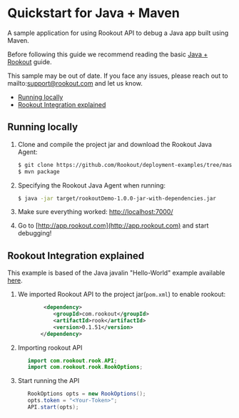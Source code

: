 # Quickstart for Java + Maven 

A sample application for using Rookout API to debug a Java app built using Maven.

Before following this guide we recommend reading the basic [Java + Rookout] guide.

This sample may be out of date. If you face any issues, please reach out to mailto:support@rookout.com and let us know.

* [Running locally](#running-locally)
* [Rookout Integration explained](#rookout-integration-explained)

## Running locally
1. Clone and compile the project jar and download the Rookout Java Agent:
     ```bash
    $ git clone https://github.com/Rookout/deployment-examples/tree/master/java-maven
    $ mvn package
    ```
2. Specifying the Rookout Java Agent when running:
    ```bash
    $ java -jar target/rookoutDemo-1.0.0-jar-with-dependencies.jar
    ```

3. Make sure everything worked: [http://localhost:7000/](http://localhost:7000/hello)

4. Go to [http://app.rookout.com](http://app.rookout.com) and start debugging! 

## Rookout Integration explained

This example is based of the Java javalin "Hello-World" example available [here].

1. We imported Rookout API to the project jar(`pom.xml`) to enable rookout:
    ```xml
            <dependency>
               <groupId>com.rookout</groupId>
               <artifactId>rook</artifactId>
               <version>0.1.51</version>
           </dependency>
    ```
2. Importing rookout API
    ```java
       import com.rookout.rook.API;
       import com.rookout.rook.RookOptions;
    ```
    
3. Start running the API
    ```java
       RookOptions opts = new RookOptions();
       opts.token = "<Your-Token>";
       API.start(opts);
    ```

[Java + Rookout]: https://docs.rookout.com/docs/sdk-setup.html
[here]: https://github.com/tipsy/javalin/
[maven central]: https://mvnrepository.com/artifact/com.rookout/rook
